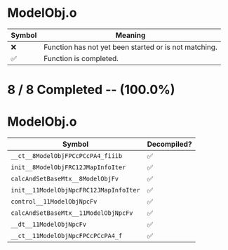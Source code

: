 # ModelObj.o
| Symbol | Meaning 
| ------------- | ------------- 
| :x: | Function has not yet been started or is not matching. 
| :white_check_mark: | Function is completed. 


# 8 / 8 Completed -- (100.0%)
# ModelObj.o
| Symbol | Decompiled? |
| ------------- | ------------- |
| `__ct__8ModelObjFPCcPCcPA4_fiiib` | :white_check_mark: |
| `init__8ModelObjFRC12JMapInfoIter` | :white_check_mark: |
| `calcAndSetBaseMtx__8ModelObjFv` | :white_check_mark: |
| `init__11ModelObjNpcFRC12JMapInfoIter` | :white_check_mark: |
| `control__11ModelObjNpcFv` | :white_check_mark: |
| `calcAndSetBaseMtx__11ModelObjNpcFv` | :white_check_mark: |
| `__dt__11ModelObjNpcFv` | :white_check_mark: |
| `__ct__11ModelObjNpcFPCcPCcPA4_f` | :white_check_mark: |
